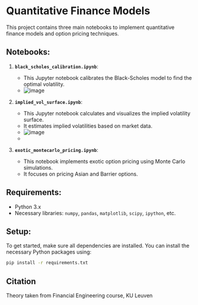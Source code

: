 # Quantitative Finance Models

This project contains three main notebooks to implement quantitative finance models and option pricing techniques.

## Notebooks:

1. **`black_scholes_calibration.ipynb`**:
   - This Jupyter notebook calibrates the Black-Scholes model to find the optimal volatility.
   - ![image](https://github.com/user-attachments/assets/7bc556ab-a25a-4b94-823b-cdb821e04af6)

2. **`implied_vol_surface.ipynb`**:
   - This Jupyter notebook calculates and visualizes the implied volatility surface.
   - It estimates implied volatilities based on market data.
   - ![image](https://github.com/user-attachments/assets/922d3984-145a-4e11-9da3-41c1642e122b)
   - 
3. **`exotic_montecarlo_pricing.ipynb`**:
   - This notebook implements exotic option pricing using Monte Carlo simulations.
   - It focuses on pricing Asian and Barrier options.




## Requirements:
- Python 3.x
- Necessary libraries: `numpy`, `pandas`, `matplotlib`, `scipy`, `ipython`, etc.

## Setup:
To get started, make sure all dependencies are installed. You can install the necessary Python packages using:

```bash
pip install -r requirements.txt
```

## Citation

Theory taken from Financial Engineering course, KU Leuven
